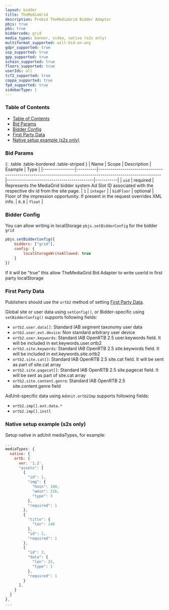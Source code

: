 ```yaml
---
layout: bidder
title: TheMediaGrid
description: Prebid TheMediaGrid Bidder Adaptor
pbjs: true
pbs: true
biddercode: grid
media_types: banner, video, native (s2s only)
multiformat_supported: will-bid-on-any
gdpr_supported: true
usp_supported: true
gpp_supported: true
schain_supported: true
floors_supported: true
userIds: all
tcf2_supported: true
coppa_supported: true
fpd_supported: true
sidebarType: 1
---
```


### Table of Contents

- [Table of Contents](#table-of-contents)
- [Bid Params](#bid-params)
- [Bidder Config](#bidder-config)
- [First Party Data](#first-party-data)
- [Native setup example (s2s only)](#native-setup-example-s2s-only)

<a name="grid-bid-params"></a>

### Bid Params

{: .table .table-bordered .table-striped }
| Name           | Scope    | Description                                                                                                 | Example                                   | Type      |
|----------------|----------|-------------------------------------------------------------------------------------------------------------|-------------------------------------------|-----------|
| `uid`          | required | Represents the MediaGrid bidder system Ad Slot ID associated with the respective div id from the site page. | `1`                                       | `integer` |
| `bidFloor`     | optional | Floor of the impression opportunity. If present in the request overrides XML info.                          | `0.8`                                     | `float`   |

<a name="grid-bidder-config"></a>

### Bidder Config

You can allow writing in localStorage `pbjs.setBidderConfig` for the bidder `grid`

```javascript
pbjs.setBidderConfig({
    bidders: ["grid"],
    config: {
        localStorageWriteAllowed: true
    }
})
```

If it will be "true" this allow TheMediaGrid Bid Adapter to write userId in first party localStorage

<a name="grid-first-party"></a>

### First Party Data

Publishers should use the `ortb2` method of setting [First Party Data](https://docs.prebid.org/features/firstPartyData.html).

Global site or user data using `setConfig()`, or Bidder-specific using `setBidderConfig()` supports following fields:

- `ortb2.user.data[]`: Standard IAB segment taxonomy user data
- `ortb2.user.ext.device`: Non standard arbitrary user device
- `ortb2.user.keywords`: Standard IAB OpenRTB 2.5 user.keywords field. It will be included in ext.keywords.user.ortb2
- `ortb2.site.keywords`: Standard IAB OpenRTB 2.5 site.keywords field. It will be included in ext.keywords.site.ortb2
- `ortb2.site.cat[]`: Standard IAB OpenRTB 2.5 site.cat field. It will be sent as part of site.cat array
- `ortb2.site.pagecat[]`: Standard IAB OpenRTB 2.5 site.pagecat field. It will be sent as part of site.cat array
- `ortb2.site.content.genre`: Standard IAB OpenRTB 2.5 site.content.genre field

AdUnit-specific data using `AdUnit.ortb2Imp` supports following fields:

- `ortb2.imp[].ext.data.*`
- `ortb2.imp[].instl`

<a name="grid-native-example"></a>

### Native setup example (s2s only)

Setup native in adUnit mediaTypes, for example:

```javascript
...
mediaTypes: {
  native: {
    ortb: {
      ver: '1.2',
      "assets": [
        {
          "id": 1,
          "img": {
            "hmin": 180,
            "wmin": 216,
            "type": 3
          },
          "required": 1
        },
        {
          "title": {
            "len": 140
          },
          "id": 2,
          "required": 1
        },
        {
          "id": 3,
          "data": {
            "len": 25,
            "type": 1
          },
          "required": 1
        }
      ],
    }
  }
},
...
```
